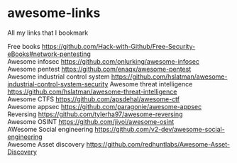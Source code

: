 # awesome-links

All my links that I bookmark 



Free books   https://github.com/Hack-with-Github/Free-Security-eBooks#network-pentesting <br>
Awesome infosec https://github.com/onlurking/awesome-infosec<br>
Awesome pentest https://github.com/enaqx/awesome-pentest<br>
Awesome industrial control system https://github.com/hslatman/awesome-industrial-control-system-security
Awesome threat intelligence https://github.com/hslatman/awesome-threat-intelligence <br>
Awesome CTFS https://github.com/apsdehal/awesome-ctf <br>
Awesome appsec https://github.com/paragonie/awesome-appsec <br>
Reversing https://github.com/tylerha97/awesome-reversing <br>
Awesome OSINT https://github.com/jivoi/awesome-osint <br>
AWesome Social engineering https://github.com/v2-dev/awesome-social-engineering <br>
Awesome Asset discovery https://github.com/redhuntlabs/Awesome-Asset-Discovery <br>
